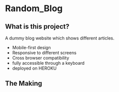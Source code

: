 # Random_Blog
## What is this project?
A dummy blog website which shows different articles.

- Mobile-first design
- Responsive to different screens
- Cross browser compatibility
- fully accessible through a keyboard
- deployed on HEROKU

## The Making

